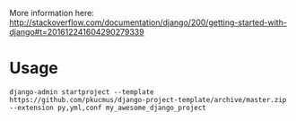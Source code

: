 More information here: http://stackoverflow.com/documentation/django/200/getting-started-with-django#t=201612241604290279339

# Usage

```
django-admin startproject --template https://github.com/pkucmus/django-project-template/archive/master.zip --extension py,yml,conf my_awesome_django_project
```
